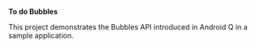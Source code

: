 <b> To do Bubbles</b>

This project demonstrates the Bubbles API introduced in Android Q in a sample application.
